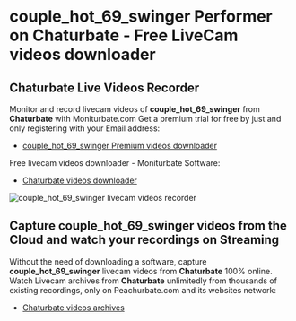 # couple_hot_69_swinger Performer on Chaturbate - Free LiveCam videos downloader

## Chaturbate Live Videos Recorder

Monitor and record livecam videos of **couple_hot_69_swinger** from **Chaturbate** with Moniturbate.com
Get a premium trial for free by just and only registering with your Email address:
* [couple_hot_69_swinger Premium videos downloader](https://moniturbate.com/request-demo-licence-key.html)

Free livecam videos downloader - Moniturbate Software:
* [Chaturbate videos downloader](https://moniturbate.com/moniturbate-download-software.html)

![couple_hot_69_swinger livecam videos recorder](https://peachurnet.com/templates/moniturbate-software.png)


## Capture couple_hot_69_swinger videos from the Cloud and watch your recordings on Streaming

Without the need of downloading a software, capture **couple_hot_69_swinger** livecam videos from **Chaturbate** 100% online.
Watch Livecam archives from **Chaturbate** unlimitedly from thousands of existing recordings, only on Peachurbate.com and its websites network:
* [Chaturbate videos archives](https://peachurnet.com/)